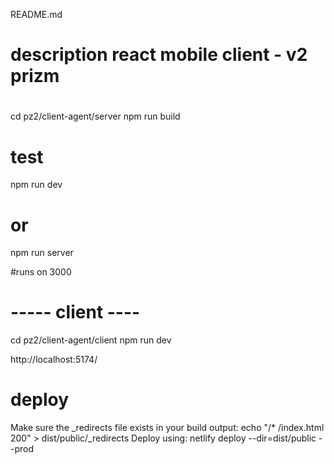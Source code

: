 README.md

# description react mobile client - v2 prizm


# 
cd pz2/client-agent/server
npm run build

# test
npm run dev
# or 
npm run server

#runs on 3000

# ----- client ----
cd pz2/client-agent/client
 npm run dev

http://localhost:5174/


# deploy 
Make sure the _redirects file exists in your build output: echo "/* /index.html 200" > dist/public/_redirects
Deploy using: netlify deploy --dir=dist/public --prod
